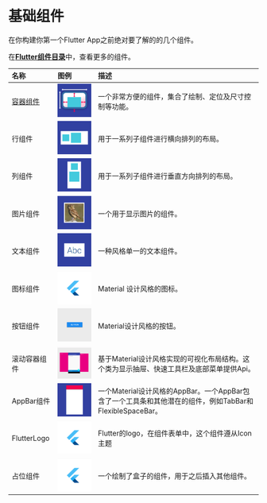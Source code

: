# 基础组件

在你构建你第一个Flutter App之前绝对要了解的的几个组件。

在[**Flutter组件目录**](/zu-jian-yi-lan.md)中，查看更多的组件。

| 名称 | 图例 | 描述 |
| :--- | :--- | :--- |
| [容器组件](https://docs.flutter.io/flutter/widgets/Container-class.html) | ![](/assets/WX20180328-152101.png) | 一个非常方便的组件，集合了绘制、定位及尺寸控制等功能。 |
| 行组件 | ![](/assets/WX20180328-152509.png) | 用于一系列子组件进行横向排列的布局。 |
| 列组件 | ![](/assets/WX20180328-152534.png) | 用于一系列子组件进行垂直方向排列的布局。 |
| 图片组件 | ![](/assets/WX20180328-152631.png) | 一个用于显示图片的组件。 |
| 文本组件 | ![](/assets/WX20180328-152642.png) | 一种风格单一的文本组件。 |
| 图标组件 | ![](/assets/WX20180328-152711.png) | Material 设计风格的图标。 |
| 按钮组件 | ![](/assets/WX20180328-152848.png) | Material设计风格的按钮。 |
| 滚动容器组件 | ![](/assets/WX20180328-152915.png) | 基于Material设计风格实现的可视化布局结构。这个类为显示抽屉、快速工具栏及底部菜单提供Api。 |
| AppBar组件 | ![](/assets/WX20180328-152934.png) | 一个Material设计风格的AppBar。一个AppBar包含了一个工具条和其他潜在的组件，例如TabBar和FlexibleSpaceBar。 |
| FlutterLogo | ![](/assets/WX20180328-152711.png) | Flutter的logo，在组件表单中，这个组件遵从Icon主题 |
| 占位组件 | ![](/assets/WX20180328-152711.png) | 一个绘制了盒子的组件，用于之后插入其他组件。 |



